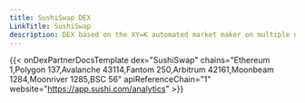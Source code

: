 ```yaml
---
title: SushiSwap DEX
LinkTitle: SushiSwap
description: DEX based on the XY=K automated market maker on multiple networks.
---
```


{{< onDexPartnerDocsTemplate dex="SushiSwap" chains="Ethereum 1,Polygon 137,Avalanche 43114,Fantom 250,Arbitrum 42161,Moonbeam 1284,Moonriver 1285,BSC 56" apiReferenceChain="1" website="https://app.sushi.com/analytics" >}}
